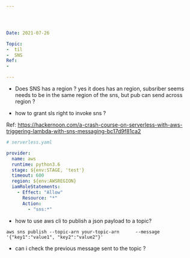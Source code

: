 ```yaml
---




Date: 2021-07-26

Topic:
-  til
-  SNS
Ref:
-

---
```





* Does SNS has a region ? 
yes it does has an region, subsriber seems needs to be in the same region of the sns, but pub can send across region ?


* how to grant sls right to invoke sns ?

Ref: https://hackernoon.com/a-crash-course-on-serverless-with-aws-triggering-lambda-with-sns-messaging-bc17d9f81ca2

```yml
# serverless.yaml

provider:
  name: aws
  runtime: python3.6
  stage: ${env:STAGE, 'test'}
  timeout: 600
  region: ${env:AWSREGION}  
  iamRoleStatements:
    - Effect: "Allow"
      Resource: "*"
      Action:
        - "sns:*"


```

* how to use aws cli to publish a json payload to a topic?

```
aws sns publish --topic-arn your-topic-arn      --message '{"key1":"value1", "key2":"value2"}'
```

* can i check the previous message sent to the topic ?





